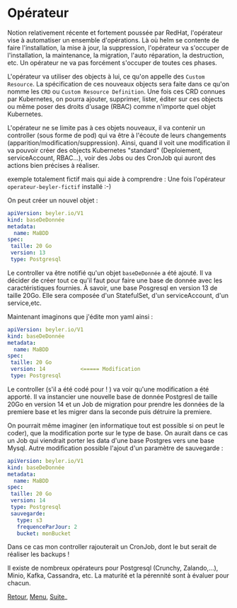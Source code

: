# Opérateur

Notion relativement récente et fortement poussée par RedHat, l'opérateur vise à automatiser un ensemble d'opérations.
Là où helm se contente de faire l'installation, la mise à jour, la suppression,
l'opérateur va s'occuper de l'installation, la maintenance, la migration, l'auto réparation, la destruction, etc. 
Un opérateur ne va pas forcément s'occuper de toutes ces phases.

L'opérateur va utiliser des objects à lui, ce qu'on appelle des `Custom Resource`. 
La spécification de ces nouveaux objects sera faite dans ce qu'on nomme les `CRD` ou `Custom Resource Definition`.
Une fois ces CRD connues par Kubernetes, on pourra ajouter, supprimer, lister, éditer sur ces objects ou même poser des droits d'usage (RBAC) comme n'importe quel objet Kubernetes.

L'opérateur ne se limite pas à ces objets nouveaux, il va contenir un controller (sous forme de pod) qui va être à l'écoute de leurs changements (apparition/modification/suppression).
Ainsi, quand il voit une modification il va pouvoir créer des objects Kubernetes "standard" (Deploiement, serviceAccount, RBAC...), voir des Jobs ou des CronJob qui auront des actions bien précises à réaliser.

exemple totalement fictif mais qui aide à comprendre :
Une fois l'opérateur `operateur-beyler-fictif` installé :-) 

On peut créer un nouvel objet :
```yaml
apiVersion: beyler.io/V1
kind: baseDeDonnée
metadata:
  name: MaBDD
spec: 
 taille: 20 Go
 version: 13
 type: Postgresql
```

Le controller va être notifié qu'un objet `baseDeDonnée` a été ajouté. 
Il va décider de créer tout ce qu'il faut pour faire une base de donnée avec les caractéristiques fournies.
À savoir, une base Posgresql en version 13 de taille 20Go. Elle sera composée d'un StatefulSet, d'un serviceAccount, d'un service,etc.

Maintenant imaginons que j'édite mon yaml ainsi :
```yaml
apiVersion: beyler.io/V1
kind: baseDeDonnée
metadata:
  name: MaBDD
spec: 
 taille: 20 Go
 version: 14           <===== Modification
 type: Postgresql
```
Le controller (s'il a été codé pour ! ) va voir qu'une modification a été apporté. Il va instancier une nouvelle base de donnée Postgresl de taille 20Go en version 14 et un Job de migration pour prendre les données de la premiere base et les migrer dans la seconde puis détruire la premiere.

On pourrait même imaginer (en informatique tout est possible si on peut le coder), que la modification porte sur le type de base.
On aurait dans ce cas un Job qui viendrait porter les data d'une base Postgres vers une base Mysql. 
Autre modification possible l'ajout d'un paramètre de sauvegarde :

```yaml
apiVersion: beyler.io/V1
kind: baseDeDonnée
metadata:
  name: MaBDD
spec: 
 taille: 20 Go
 version: 14           
 type: Postgresql
 sauvegarde:
   type: s3 
   frequenceParJour: 2
   bucket: monBucket
 ```
Dans ce cas mon controller rajouterait un CronJob, dont le but serait de réaliser les backups !

Il existe de nombreux opérateurs pour Postgresql (Crunchy, Zalando,...), Minio, Kafka, Cassandra, etc. 
La maturité et la pérennité sont à évaluer pour chacun. 



[Retour](https://obeyler.github.io/Formation-K8S/Tools/Kustomize.html), [Menu](https://obeyler.github.io/Formation-K8S/), [Suite](https://obeyler.github.io/Formation-K8S/Chapitres/PodDisruptionBudget.html)_

